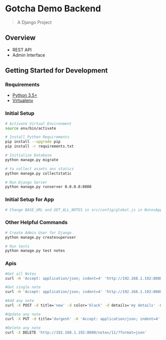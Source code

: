 # Gotcha Demo Backend
> A Django Project

## Overview
  - REST API
  - Admin Interface
  
## Getting Started for Development

### Requirements
  - [Python 3.5+](https://www.python.org/downloads/)
  - [Virtualenv](https://virtualenv.pypa.io/en/stable/installation/)

### Initial Setup
```bash
# Activate Virtual Environment
source env/bin/activate

# Install Python Requirements
pip install --upgrade pip
pip install -r requirements.txt

# Initialize Database
python manage.py migrate

# to collect assets ans statics
python manage.py collectstatic

# Run Django Server
python manage.py runserver 0.0.0.0:8080
```
### Initial Setup for App
```bash
# Change BASE_URL and GET_ALL_NOTES in src/config/global.js in NotesApp Directory
```
### Other Helpful Commands
```bash
# Create Admin User for Django
python manage.py createsuperuser

# Run tests
python manage.py test notes
```

### Apis 
```bash
#Get all Notes
curl -H 'Accept: application/json; indent=4' 'http://192.168.1.192:8080/notes/?format=json'

#Get single note
curl -H 'Accept: application/json; indent=4' 'http://192.168.1.192:8080/notes/12/?format=json'

#Add any note
curl -X POST -d title='new' -d color='black' -d details='my details' -H 'Accept: application/json; indent=4' 'http://192.168.1.192:8080/notes/?format=json'

#Update any note 
curl -X PUT -d title='durgesh' -H 'Accept: application/json; indent=4' 'http://192.168.1.192:8080/notes/12/?format=json'

#Delete any note 
curl -X DELETE 'http://192.168.1.192:8080/notes/11/?format=json'
```
